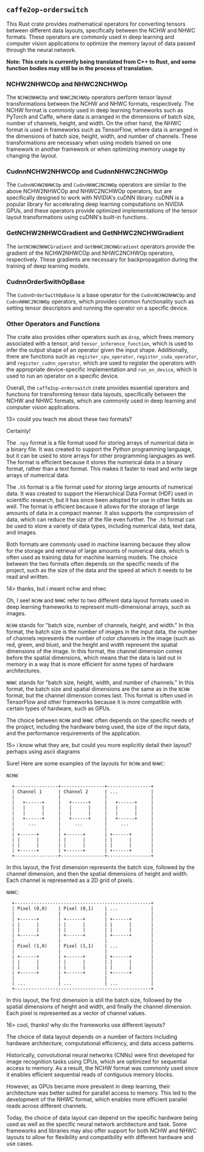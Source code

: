 ## `caffe2op-orderswitch`

This Rust crate provides mathematical operators
for converting tensors between different data
layouts, specifically between the NCHW and NHWC
formats. These operators are commonly used in deep
learning and computer vision applications to
optimize the memory layout of data passed through
the neural network.

**Note: This crate is currently being translated from C++ to Rust, and some function bodies may still be in the process of translation.**

### NCHW2NHWCOp and NHWC2NCHWOp

The `NCHW2NHWCOp` and `NHWC2NCHWOp` operators
perform tensor layout transformations between the
NCHW and NHWC formats, respectively. The NCHW
format is commonly used in deep learning
frameworks such as PyTorch and Caffe, where data
is arranged in the dimensions of batch size,
number of channels, height, and width. On the
other hand, the NHWC format is used in frameworks
such as TensorFlow, where data is arranged in the
dimensions of batch size, height, width, and
number of channels. These transformations are
necessary when using models trained on one
framework in another framework or when optimizing
memory usage by changing the layout.

### CudnnNCHW2NHWCOp and CudnnNHWC2NCHWOp

The `CudnnNCHW2NHWCOp` and `CudnnNHWC2NCHWOp`
operators are similar to the above NCHW2NHWCOp and
NHWC2NCHWOp operators, but are specifically
designed to work with NVIDIA's cuDNN
library. cuDNN is a popular library for
accelerating deep learning computations on NVIDIA
GPUs, and these operators provide optimized
implementations of the tensor layout
transformations using cuDNN's built-in functions.

### GetNCHW2NHWCGradient and GetNHWC2NCHWGradient

The `GetNCHW2NHWCGradient` and
`GetNHWC2NCHWGradient` operators provide the
gradient of the NCHW2NHWCOp and NHWC2NCHWOp
operators, respectively. These gradients are
necessary for backpropagation during the training
of deep learning models.

### CudnnOrderSwithOpBase

The `CudnnOrderSwithOpBase` is a base operator for
the `CudnnNCHW2NHWCOp` and `CudnnNHWC2NCHWOp`
operators, which provides common functionality
such as setting tensor descriptors and running the
operator on a specific device.

### Other Operators and Functions

The crate also provides other operators such as
`drop`, which frees memory associated with
a tensor, and `tensor_inference_function`, which
is used to infer the output shape of an operator
given the input shape. Additionally, there are
functions such as `register_cpu_operator`,
`register_cuda_operator`, and
`register_cudnn_operator`, which are used to
register the operators with the appropriate
device-specific implementation and
`run_on_device`, which is used to run an operator
on a specific device.

Overall, the `caffe2op-orderswitch` crate provides
essential operators and functions for transforming
tensor data layouts, specifically between the NCHW
and NHWC formats, which are commonly used in deep
learning and computer vision applications.

13> could you teach me about these two formats?

Certainly!

The `.npy` format is a file format used for
storing arrays of numerical data in a binary
file. It was created to support the Python
programming language, but it can be used to store
arrays for other programming languages as
well. The format is efficient because it stores
the numerical data in a binary format, rather than
a text format. This makes it faster to read and
write large arrays of numerical data.

The `.h5` format is a file format used for storing
large amounts of numerical data. It was created to
support the Hierarchical Data Format (HDF) used in
scientific research, but it has since been adopted
for use in other fields as well. The format is
efficient because it allows for the storage of
large amounts of data in a compact manner. It also
supports the compression of data, which can reduce
the size of the file even further. The `.h5`
format can be used to store a variety of data
types, including numerical data, text data, and
images.

Both formats are commonly used in machine learning
because they allow for the storage and retrieval
of large amounts of numerical data, which is often
used as training data for machine learning
models. The choice between the two formats often
depends on the specific needs of the project, such
as the size of the data and the speed at which it
needs to be read and written.

14> thanks, but i meant nchw and nhwc

Oh, I see! `NCHW` and `NHWC` refer to two
different data layout formats used in deep
learning frameworks to represent multi-dimensional
arrays, such as images.

`NCHW` stands for "batch size, number of channels,
height, and width." In this format, the batch size
is the number of images in the input data, the
number of channels represents the number of color
channels in the image (such as red, green, and
blue), and the height and width represent the
spatial dimensions of the image. In this format,
the channel dimension comes before the spatial
dimensions, which means that the data is laid out
in memory in a way that is more efficient for some
types of hardware architectures.

`NHWC` stands for "batch size, height, width, and
number of channels." In this format, the batch
size and spatial dimensions are the same as in the
`NCHW` format, but the channel dimension comes
last. This format is often used in TensorFlow and
other frameworks because it is more compatible
with certain types of hardware, such as GPUs.

The choice between `NCHW` and `NHWC` often depends
on the specific needs of the project, including
the hardware being used, the size of the input
data, and the performance requirements of the
application.

15> i know what they are, but could you more
explicitly detail their layout? perhaps using
ascii diagrams

Sure! Here are some examples of the layouts for
`NCHW` and `NHWC`:

`NCHW`:
```
  +----------------+----------------+----------------+
  | Channel 1      | Channel 2      | ...            |
  |                |                |                |
  |   +------+     |   +------+     |   +------+     |
  |   |      |     |   |      |     |   |      |     |
  |   |      |     |   |      |     |   |      |     |
  |   +------+     |   +------+     |   +------+     |
  |     ...        |     ...        |     ...        |
  |                |                |                |
  | +------+       | +------+       | +------+       |
  | |      |       | |      |       | |      |       |
  | |      |       | |      |       | |      |       |
  | +------+       | +------+       | +------+       |
  +----------------+----------------+----------------+
```

In this layout, the first dimension represents the
batch size, followed by the channel dimension, and
then the spatial dimensions of height and
width. Each channel is represented as a 2D grid of
pixels.

`NHWC`:
```
  +--------------------------------------------------+
  | Pixel (0,0)    | Pixel (0,1)    | ...            |
  |                |                |                |
  | +------+       | +------+       | +------+       |
  | |      |       | |      |       | |      |       |
  | |      |       | |      |       | |      |       |
  | +------+       | +------+       | +------+       |
  |                |                |                |
  | Pixel (1,0)    | Pixel (1,1)    | ...            |
  |                |                |                |
  | +------+       | +------+       | +------+       |
  | |      |       | |      |       | |      |       |
  | |      |       | |      |       | |      |       |
  | +------+       | +------+       | +------+       |
  |                |                |                |
  | ...            | ...            | ...            |
  +--------------------------------------------------+
```

In this layout, the first dimension is still the
batch size, followed by the spatial dimensions of
height and width, and finally the channel
dimension. Each pixel is represented as a vector
of channel values.

16> cool, thanks! why do the frameworks use
different layouts?

The choice of data layout depends on a number of
factors including hardware architecture,
computational efficiency, and data access
patterns.

Historically, convolutional neural networks (CNNs)
were first developed for image recognition tasks
using CPUs, which are optimized for sequential
access to memory. As a result, the NCHW format was
commonly used since it enables efficient
sequential reads of contiguous memory blocks.

However, as GPUs became more prevalent in deep
learning, their architecture was better suited for
parallel access to memory. This led to the
development of the NHWC format, which enables more
efficient parallel reads across different
channels.

Today, the choice of data layout can depend on the
specific hardware being used as well as the
specific neural network architecture and
task. Some frameworks and libraries may also offer
support for both NCHW and NHWC layouts to allow
for flexibility and compatibility with different
hardware and use cases.
